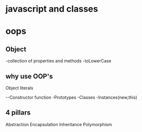# javascript and classes

# oops

## Object
-collection of properties and methods
-toLowerCase
## why use OOP's
Object literals

--Constructor function
-Prototypes
-Classes
-Instances(new,this)

## 4 pillars
Abstraction
Encapsulation
Inheritance
Polymorphism